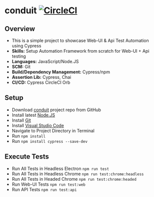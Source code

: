 # conduit [![CircleCI](https://circleci.com/gh/irfanalinoor/conduit/tree/master.svg?style=shield)](https://circleci.com/gh/irfanalinoor/conduit/tree/master)

## Overview
* This is a simple project to showcase Web-UI & Api Test Automation using Cypress
* **Skills:** Setup Automation Framework from scratch for Web-UI + Api testing
* **Languages:** JavaScript/Node.JS
* **SCM:** Git
* **Build/Dependency Management:** Cypress/npm
* **Assertion Lib:** Cypress, Chai
* **CI/CD:** Cypress CircleCI Orb

## Setup
- Download [conduit](https://github.com/irfanalinoor/conduit) project repo from GitHub
- Install latest [Node.JS](https://nodejs.org/en/download/)
- Install [Git](https://git-scm.com/downloads)
- Install [Visual Studio Code](https://code.visualstudio.com/download)
- Navigate to Project Directory in Terminal
- Run `npm install`
- Run `npm install cypress --save-dev`

## Execute Tests
- Run All Tests in Headless Electron `npm run test`
- Run All Tests in Headless Chrome `npm run test:chrome:headless`
- Run All Tests in Headed Chrome `npm run test:chrome:headed`
- Run Web-UI Tests `npm run test:web`
- Run API Tests `npm run test:api`